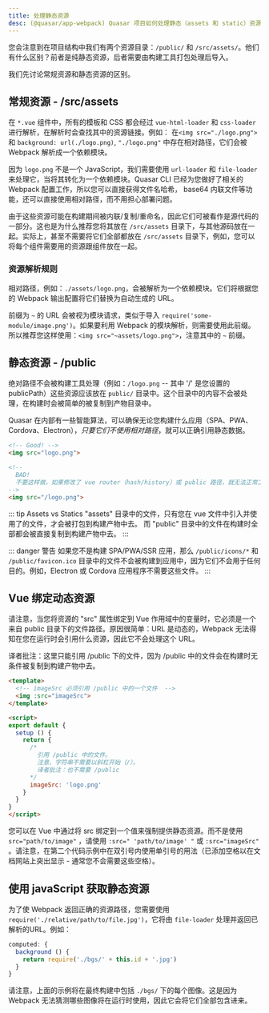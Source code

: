 ```yaml
---
title: 处理静态资源
desc: (@quasar/app-webpack) Quasar 项目如何处理静态（assets 和 static）资源。
---
```

您会注意到在项目结构中我们有两个资源目录：`/public/` 和 `/src/assets/`。他们有什么区别？前者是纯静态资源，后者需要由构建工具打包处理后导入。

我们先讨论常规资源和静态资源的区别。

## 常规资源 - /src/assets
在 `*.vue` 组件中，所有的模板和 CSS 都会经过 `vue-html-loader` 和 `css-loader` 进行解析，在解析时会查找其中的资源链接。例如： 在`<img src="./logo.png">` 和 `background: url(./logo.png)`, `"./logo.png"` 中存在相对路径，它们会被 Webpack 解析成一个依赖模块。

因为 `logo.png` 不是一个 JavaScript，我们需要使用 `url-loader` 和 `file-loader` 来处理它，当将其转化为一个依赖模块。Quasar CLI 已经为您做好了相关的 Webpack  配置工作，所以您可以直接获得文件名哈希， base64 内联文件等功能，还可以直接使用相对路径，而不用担心部署问题。

由于这些资源可能在构建期间被内联/复制/重命名，因此它们可被看作是源代码的一部分。这也是为什么推荐您将其放在 `/src/assets` 目录下，与其他源码放在一起。实际上，甚至不需要将它们全部都放在 `/src/assets` 目录下，例如，您可以将每个组件需要用的资源跟组件放在一起。


### 资源解析规则

相对路径，例如：`./assets/logo.png`，会被解析为一个依赖模块。它们将根据您的 Webpack 输出配置将它们替换为自动生成的 URL。

前缀为 `~` 的 URL 会被视为模块请求，类似于导入 `require('some-module/image.png')`。如果要利用 Webpack 的模块解析，则需要使用此前缀。所以推荐您这样使用：`<img src="~assets/logo.png">`，注意其中的 `~` 前缀。


## 静态资源 - /public
绝对路径不会被构建工具处理（例如：`/logo.png` -- 其中 '/' 是您设置的 publicPath）这些资源应该放在 `public/` 目录中。这个目录中的内容不会被处理，在构建时会被简单的被复制到产物目录中。

Quasar 在内部有一些智能算法，可以确保无论您构建什么应用（SPA、PWA、Cordova、Electron），*只要它们不使用相对路径*，就可以正确引用静态数据。



```html
<!-- Good! -->
<img src="logo.png">

<!--
  BAD!
  不要这样做，如果修改了 vue router（hash/history）或 public 路径，就无法正常工作
-->
<img src="/logo.png">
```

::: tip Assets vs Statics
"assets" 目录中的文件，只有您在 vue 文件中引入并使用了的文件，才会被打包到构建产物中去。
而 "public" 目录中的文件在构建时全部都会被直接复制到构建产物中去。
:::

::: danger 警告
如果您不是构建 SPA/PWA/SSR 应用，那么 `/public/icons/*` 和 `/public/favicon.ico` 目录中的文件不会被构建到应用中，因为它们不会用于任何目的。例如，Electron 或 Cordova 应用程序不需要这些文件。
:::

## Vue 绑定动态资源

请注意，当您将资源的 "src" 属性绑定到 Vue 作用域中的变量时，它必须是一个来自 public 目录下的文件路径。原因很简单：URL 是动态的，Webpack 无法得知在您在运行时会引用什么资源，因此它不会处理这个 URL。

译者批注：这里只能引用 /public 下的文件，因为 /public 中的文件会在构建时无条件被复制到构建产物中去。

```html
<template>
  <!-- imageSrc 必须引用 /public 中的一个文件  -->
  <img :src="imageSrc">
</template>

<script>
export default {
  setup () {
    return {
      /*
        引用 /public 中的文件。
        注意，字符串不需要以斜杠开始（/）。
        译者批注：也不需要 /public
      */
      imageSrc: 'logo.png'
    }
  }
}
</script>
```

您可以在 Vue 中通过将 src 绑定到一个值来强制提供静态资源。而不是使用 `src="path/to/image"` ，请使用 `:src=" 'path/to/image' "` 或  `:src="imageSrc"` 。请注意，在第二个代码示例中在双引号内使用单引号的用法（已添加空格以在文档网站上突出显示 - 通常您不会需要这些空格）。

## 使用 javaScript 获取静态资源

为了使 Webpack 返回正确的资源路径，您需要使用 `require('./relative/path/to/file.jpg')`，它将由 `file-loader` 处理并返回已解析的URL。例如：

```js
computed: {
  background () {
    return require('./bgs/' + this.id + '.jpg')
  }
}
```

请注意，上面的示例将在最终构建中包括 `./bgs/` 下的每个图像。这是因为 Webpack 无法猜测哪些图像将在运行时使用，因此它会将它们全部包含进来。
